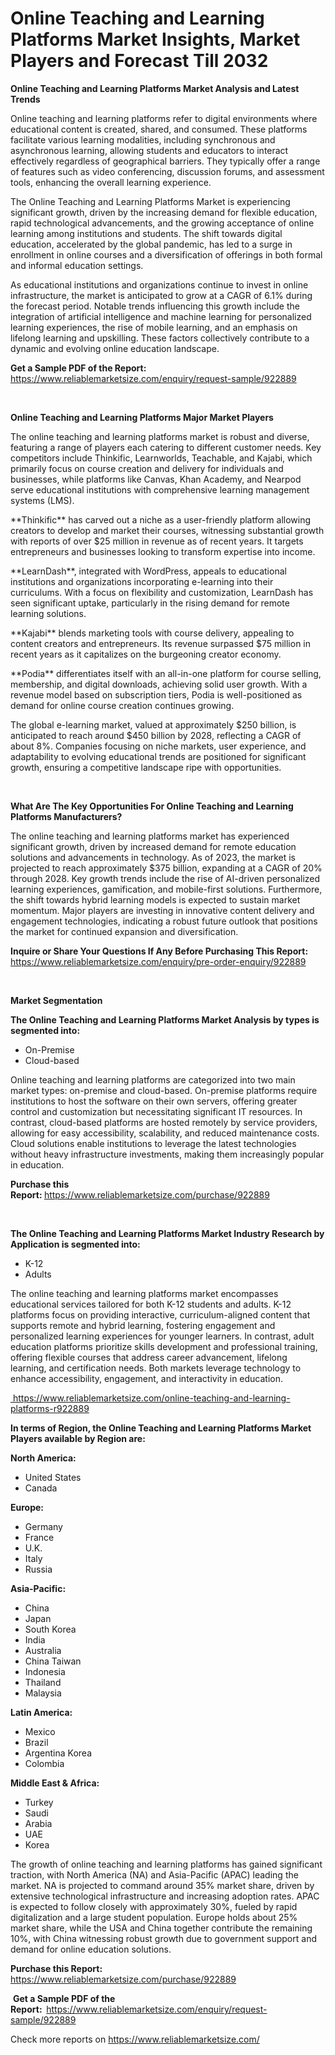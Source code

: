 <p><h1>Online Teaching and Learning Platforms Market Insights, Market Players and Forecast Till 2032</h1></p><p><strong>Online Teaching and Learning Platforms Market Analysis and Latest Trends</strong></p>
<p><p>Online teaching and learning platforms refer to digital environments where educational content is created, shared, and consumed. These platforms facilitate various learning modalities, including synchronous and asynchronous learning, allowing students and educators to interact effectively regardless of geographical barriers. They typically offer a range of features such as video conferencing, discussion forums, and assessment tools, enhancing the overall learning experience.</p><p>The Online Teaching and Learning Platforms Market is experiencing significant growth, driven by the increasing demand for flexible education, rapid technological advancements, and the growing acceptance of online learning among institutions and students. The shift towards digital education, accelerated by the global pandemic, has led to a surge in enrollment in online courses and a diversification of offerings in both formal and informal education settings.</p><p>As educational institutions and organizations continue to invest in online infrastructure, the market is anticipated to grow at a CAGR of 6.1% during the forecast period. Notable trends influencing this growth include the integration of artificial intelligence and machine learning for personalized learning experiences, the rise of mobile learning, and an emphasis on lifelong learning and upskilling. These factors collectively contribute to a dynamic and evolving online education landscape.</p></p>
<p><strong>Get a Sample PDF of the Report:&nbsp;</strong> <a href="https://www.reliablemarketsize.com/enquiry/request-sample/922889?utm_campaign=2300&utm_medium=2&utm_source=Github&utm_content=ia&utm_term=07032025&utm_id=online-teaching-and-learning-platforms">https://www.reliablemarketsize.com/enquiry/request-sample/922889</a></p>
<p>&nbsp;</p>
<p><strong>Online Teaching and Learning Platforms Major Market Players</strong></p>
<p><p>The online teaching and learning platforms market is robust and diverse, featuring a range of players each catering to different customer needs. Key competitors include Thinkific, Learnworlds, Teachable, and Kajabi, which primarily focus on course creation and delivery for individuals and businesses, while platforms like Canvas, Khan Academy, and Nearpod serve educational institutions with comprehensive learning management systems (LMS).</p><p>**Thinkific** has carved out a niche as a user-friendly platform allowing creators to develop and market their courses, witnessing substantial growth with reports of over $25 million in revenue as of recent years. It targets entrepreneurs and businesses looking to transform expertise into income.</p><p>**LearnDash**, integrated with WordPress, appeals to educational institutions and organizations incorporating e-learning into their curriculums. With a focus on flexibility and customization, LearnDash has seen significant uptake, particularly in the rising demand for remote learning solutions.</p><p>**Kajabi** blends marketing tools with course delivery, appealing to content creators and entrepreneurs. Its revenue surpassed $75 million in recent years as it capitalizes on the burgeoning creator economy.</p><p>**Podia** differentiates itself with an all-in-one platform for course selling, membership, and digital downloads, achieving solid user growth. With a revenue model based on subscription tiers, Podia is well-positioned as demand for online course creation continues growing.</p><p>The global e-learning market, valued at approximately $250 billion, is anticipated to reach around $450 billion by 2028, reflecting a CAGR of about 8%. Companies focusing on niche markets, user experience, and adaptability to evolving educational trends are positioned for significant growth, ensuring a competitive landscape ripe with opportunities.</p></p>
<p>&nbsp;</p>
<p><strong>What Are The Key Opportunities For Online Teaching and Learning Platforms Manufacturers?</strong></p>
<p><p>The online teaching and learning platforms market has experienced significant growth, driven by increased demand for remote education solutions and advancements in technology. As of 2023, the market is projected to reach approximately $375 billion, expanding at a CAGR of 20% through 2028. Key growth trends include the rise of AI-driven personalized learning experiences, gamification, and mobile-first solutions. Furthermore, the shift towards hybrid learning models is expected to sustain market momentum. Major players are investing in innovative content delivery and engagement technologies, indicating a robust future outlook that positions the market for continued expansion and diversification.</p></p>
<p><strong>Inquire or Share Your Questions If Any Before Purchasing This Report:</strong> <a href="https://www.reliablemarketsize.com/enquiry/pre-order-enquiry/922889?utm_campaign=2300&utm_medium=2&utm_source=Github&utm_content=ia&utm_term=07032025&utm_id=online-teaching-and-learning-platforms">https://www.reliablemarketsize.com/enquiry/pre-order-enquiry/922889</a></p>
<p>&nbsp;</p>
<p><strong>Market Segmentation</strong></p>
<p><strong>The Online Teaching and Learning Platforms Market Analysis by types is segmented into:</strong></p>
<p><ul><li>On-Premise</li><li>Cloud-based</li></ul></p>
<p><p>Online teaching and learning platforms are categorized into two main market types: on-premise and cloud-based. On-premise platforms require institutions to host the software on their own servers, offering greater control and customization but necessitating significant IT resources. In contrast, cloud-based platforms are hosted remotely by service providers, allowing for easy accessibility, scalability, and reduced maintenance costs. Cloud solutions enable institutions to leverage the latest technologies without heavy infrastructure investments, making them increasingly popular in education.</p></p>
<p><strong>Purchase this Report:&nbsp;</strong><a href="https://www.reliablemarketsize.com/purchase/922889?utm_campaign=2300&utm_medium=2&utm_source=Github&utm_content=ia&utm_term=07032025&utm_id=online-teaching-and-learning-platforms">https://www.reliablemarketsize.com/purchase/922889</a></p>
<p>&nbsp;</p>
<p><strong>The Online Teaching and Learning Platforms Market Industry Research by Application is segmented into:</strong></p>
<p><ul><li>K-12</li><li>Adults</li></ul></p>
<p><p>The online teaching and learning platforms market encompasses educational services tailored for both K-12 students and adults. K-12 platforms focus on providing interactive, curriculum-aligned content that supports remote and hybrid learning, fostering engagement and personalized learning experiences for younger learners. In contrast, adult education platforms prioritize skills development and professional training, offering flexible courses that address career advancement, lifelong learning, and certification needs. Both markets leverage technology to enhance accessibility, engagement, and interactivity in education.</p></p>
<p><a href="https://www.reliablemarketsize.com/online-teaching-and-learning-platforms-r922889?utm_campaign=2300&utm_medium=2&utm_source=Github&utm_content=ia&utm_term=07032025&utm_id=online-teaching-and-learning-platforms">&nbsp;https://www.reliablemarketsize.com/online-teaching-and-learning-platforms-r922889</a></p>
<p><strong>In terms of Region, the Online Teaching and Learning Platforms Market Players available by Region are:</strong></p>
<p>
    <p> <strong> North America: </strong>
        <ul>
            <li>United States</li>
            <li>Canada</li>
        </ul>
        </p> 
    <p> <strong> Europe: </strong>
        <ul>
            <li>Germany</li>
            <li>France</li>
            <li>U.K.</li>
            <li>Italy</li>
            <li>Russia</li>
        </ul>
        </p> 
    <p> <strong> Asia-Pacific: </strong>
        <ul>
            <li>China</li>
            <li>Japan</li>
            <li>South Korea</li>
            <li>India</li>
            <li>Australia</li>
            <li>China Taiwan</li>
            <li>Indonesia</li>
            <li>Thailand</li>
            <li>Malaysia</li>
        </ul>
        </p> 
    <p> <strong> Latin America: </strong>
        <ul>
            <li>Mexico</li>
            <li>Brazil</li>
            <li>Argentina Korea</li>
            <li>Colombia</li>
        </ul>
        </p> 
    <p> <strong> Middle East & Africa: </strong>
        <ul>
            <li>Turkey</li>
            <li>Saudi</li>
            <li>Arabia</li>
            <li>UAE</li>
            <li>Korea</li>
        </ul>
    </p>
    </p>
<p><p>The growth of online teaching and learning platforms has gained significant traction, with North America (NA) and Asia-Pacific (APAC) leading the market. NA is projected to command around 35% market share, driven by extensive technological infrastructure and increasing adoption rates. APAC is expected to follow closely with approximately 30%, fueled by rapid digitalization and a large student population. Europe holds about 25% market share, while the USA and China together contribute the remaining 10%, with China witnessing robust growth due to government support and demand for online education solutions.</p></p>
<p><strong>Purchase this Report: </strong><a href="https://www.reliablemarketsize.com/purchase/922889?utm_campaign=2300&utm_medium=2&utm_source=Github&utm_content=ia&utm_term=07032025&utm_id=online-teaching-and-learning-platforms">https://www.reliablemarketsize.com/purchase/922889</a></p>
<p>&nbsp;<strong>Get a Sample PDF of the Report:&nbsp;&nbsp;</strong><a href="https://www.reliablemarketsize.com/enquiry/request-sample/922889?utm_campaign=2300&utm_medium=2&utm_source=Github&utm_content=ia&utm_term=07032025&utm_id=online-teaching-and-learning-platforms">https://www.reliablemarketsize.com/enquiry/request-sample/922889</a></p>
<p><strong></strong></p>
<p>Check more reports on <a href="https://www.reliablemarketsize.com/?utm_campaign=2300&utm_medium=2&utm_source=Github&utm_content=ia&utm_term=07032025&utm_id=online-teaching-and-learning-platforms">https://www.reliablemarketsize.com/</a></p>